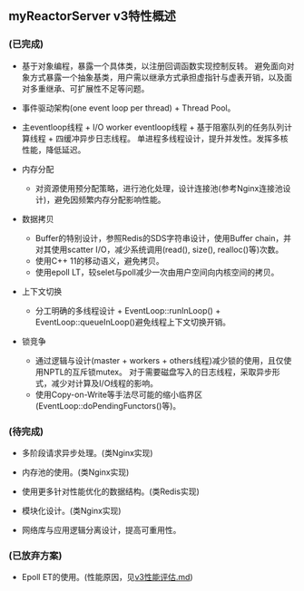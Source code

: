 ## myReactorServer v3特性概述

### (已完成)

* 基于对象编程，暴露一个具体类，以注册回调函数实现控制反转。
避免面向对象方式暴露一个抽象基类，用户需以继承方式承担虚指针与虚表开销，以及面对多重继承、可扩展性不足等问题。
* 事件驱动架构(one event loop per thread) + Thread Pool。
* 主eventloop线程 + I/O worker eventloop线程 + 基于阻塞队列的任务队列计算线程 + 四缓冲异步日志线程。
单进程多线程设计，提升并发性。发挥多核性能，降低延迟。

* 内存分配
    * 对资源使用预分配策略，进行池化处理，设计连接池(参考Nginx连接池设计)，避免因频繁内存分配影响性能。
* 数据拷贝
    * Buffer的特别设计，参照Redis的SDS字符串设计，使用Buffer chain，并对其使用scatter I/O，减少系统调用(read(), size(), realloc()等)次数。
    * 使用C++ 11的移动语义，避免拷贝。
    * 使用epoll LT，较selet与poll减少一次由用户空间向内核空间的拷贝。

* 上下文切换
    * 分工明确的多线程设计 + EventLoop::runInLoop() + EventLoop::queueInLoop()避免线程上下文切换开销。
* 锁竞争
    * 通过逻辑与设计(master + workers + others线程)减少锁的使用，且仅使用NPTL的互斥锁mutex。
        对于需要磁盘写入的日志线程，采取异步形式，减少对计算及I/O线程的影响。
    * 使用Copy-on-Write等手法尽可能的缩小临界区(EventLoop::doPendingFunctors()等)。


### (待完成)

* 多阶段请求异步处理。(类Nginx实现)
* 内存池的使用。(类Nginx实现)
* 使用更多针对性能优化的数据结构。(类Redis实现)

* 模块化设计。(类Nginx实现)
* 网络库与应用逻辑分离设计，提高可重用性。


### (已放弃方案)
* Epoll ET的使用。(性能原因，见[v3性能评估.md](https://github.com/ChyauAng/myReactorServer/blob/master/v3/v3性能评估.md))
